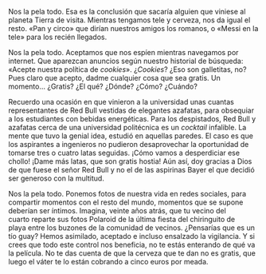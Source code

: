 Nos la pela todo. Esa es la conclusión que sacaría alguien que viniese al planeta Tierra de visita. Mientras tengamos tele y cerveza, nos da igual el resto. «Pan y circo» que dirían nuestros amigos los romanos, o «Messi en la tele» para los recién llegados.

Nos la pela todo. Aceptamos que nos espíen mientras navegamos por internet. Que aparezcan anuncios según nuestro historial de búsqueda: «Acepte nuestra política de *cookies*». ¿*Cookies*? ¿Eso son galletitas, no? Pues claro que acepto, dadme cualquier cosa que sea gratis. Un momento... ¿Gratis? ¿El qué? ¿Dónde? ¿Cómo? ¿Cuándo?

Recuerdo una ocasión en que vinieron a la universidad unas cuantas representantes de Red Bull vestidas de elegantes azafatas, para obsequiar a los estudiantes con bebidas energéticas. Para los despistados, Red Bull y azafatas cerca de una universidad politécnica es un *cocktail* infalible. La mente que tuvo la genial idea, estudió en aquellas paredes. El caso es que los aspirantes a ingenieros no pudieron desaprovechar la oportunidad de tomarse tres o cuatro latas seguidas. ¡Cómo vamos a desperdiciar ese chollo! ¡Dame más latas, que son gratis hostia! Aún así, doy gracias a Dios de que fuese el señor Red Bull y no el de las aspirinas Bayer el que decidió ser generoso con la multitud.

Nos la pela todo. Ponemos fotos de nuestra vida en redes sociales, para compartir momentos con el resto del mundo, momentos que se supone deberían ser íntimos. Imagina, veinte años atrás, que tu vecino del cuarto reparte sus fotos Polaroid de la última fiesta del chiringuito de playa entre los buzones de la comunidad de vecinos. ¿Pensarías que es un tío guay? Hemos asimilado, aceptado e incluso ensalzado la vigilancia. Y si crees que todo este control nos beneficia, no te estás enterando de qué va la película. No te das cuenta de que la cerveza que te dan no es gratis, que luego el váter te lo están cobrando a cinco euros por meada.